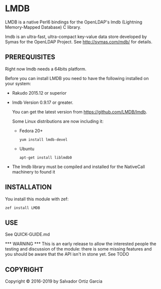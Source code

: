 # LMDB

LMDB is a native Perl6 bindings for the OpenLDAP's lmdb (Lightning
Memory-Mapped Database) C library.

lmdb is an ultra-fast, ultra-compact key-value data store developed
by Symas for the OpenLDAP Project. See http://symas.com/mdb/ for details.

## PREREQUISITES

Right now lmdb needs a 64bits platform.

Before you can install LMDB you need to have the following installed
on your system:

* Rakudo 2015.12 or superior

* lmdb Version 0.9.17 or greater.

  You can get the latest version from https://github.com/LMDB/lmdb.

  Some Linux distributions are now including it:

  * Fedora 20+

    `yum install lmdb-devel`

  * Ubuntu

    `apt-get install liblmdb0`

* The lmdb library must be compiled and installed for the NativeCall machinery to found it

## INSTALLATION

You install this module with zef:

    zef install LMDB

## USE

See QUICK-GUIDE.md


*** WARNING ***
This is an early release to allow the interested people the testing and
discussion of the module: there is some missing features and you should
be aware that the API isn't in stone yet. See TODO

## COPYRIGHT

Copyright © 2016-2019 by Salvador Ortiz Garcia

